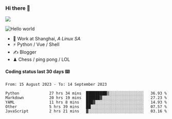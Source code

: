 ### Hi there 👋
![](https://komarev.com/ghpvc/?username=Xuhandsome)


<img src="https://github-readme-stats.vercel.app/api?username=XuHandsome&show_icons=true&theme=merko" alt="Hello world">

<br/>

- 🍻  Work at Shanghai, _A Linux SA_
- ⚡  Python / Vue / Shell
- ✍️  Blogger
- ♟  Chess / ping pong / LOL

#### Coding status last 30 days ⌨️

<!--START_SECTION:waka-->

```text
From: 15 August 2023 - To: 14 September 2023

Python             27 hrs 34 mins  █████████▒░░░░░░░░░░░░░░░   36.93 %
Markdown           20 hrs 19 mins  ██████▓░░░░░░░░░░░░░░░░░░   27.23 %
YAML               11 hrs 8 mins   ███▓░░░░░░░░░░░░░░░░░░░░░   14.93 %
Other              5 hrs 39 mins   ██░░░░░░░░░░░░░░░░░░░░░░░   07.57 %
JavaScript         2 hrs 21 mins   ▓░░░░░░░░░░░░░░░░░░░░░░░░   03.16 %
```

<!--END_SECTION:waka-->

